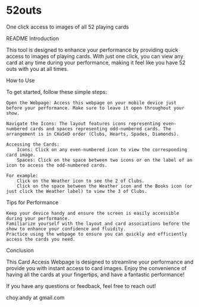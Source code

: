 # 52outs
One click access to images of all 52 playing cards

README
Introduction

This tool is designed to enhance your performance by providing quick access to images of playing cards. With just one click, you can view any card at any time during your performance, making it feel like you have 52 outs with you at all times.

How to Use

To get started, follow these simple steps:

    Open the Webpage: Access this webpage on your mobile device just before your performance. Make sure to leave it open throughout your show.

    Navigate the Icons: The layout features icons representing even-numbered cards and spaces representing odd-numbered cards. The arrangement is in CHaSeD order (Clubs, Hearts, Spades, Diamonds).

    Accessing the Cards:
        Icons: Click on any even-numbered icon to view the corresponding card image.
        Spaces: Click on the space between two icons or on the label of an icon to access the odd-numbered cards.

    For example:
        Click on the Weather icon to see the 2 of Clubs.
        Click on the space between the Weather icon and the Books icon (or just click the Weather label) to view the 3 of Clubs.

Tips for Performance

    Keep your device handy and ensure the screen is easily accessible during your performance.
    Familiarize yourself with the layout and card associations before the show to enhance your confidence and fluidity.
    Practice using the webpage to ensure you can quickly and efficiently access the cards you need.

Conclusion

This Card Access Webpage is designed to streamline your performance and provide you with instant access to card images. Enjoy the convenience of having all the cards at your fingertips, and have a fantastic performance!

If you have any questions or feedback, feel free to reach out!

choy.andy at gmail.com
